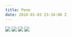 ```yaml
---
title: Pene
date: 2018-01-03 23:34:00 Z
---
```


[![](https://api.gh-polls.com/poll/01C2Z5TA5JZF25J382XJ2D7DA0/tete)](https://api.gh-polls.com/poll/01C2Z5TA5JZF25J382XJ2D7DA0/tete/vote)
[![](https://api.gh-polls.com/poll/01C2Z5TA5JZF25J382XJ2D7DA0/la%20belen)](https://api.gh-polls.com/poll/01C2Z5TA5JZF25J382XJ2D7DA0/la%20belen/vote)
[![](https://api.gh-polls.com/poll/01C2Z5TA5JZF25J382XJ2D7DA0/ma-to)](https://api.gh-polls.com/poll/01C2Z5TA5JZF25J382XJ2D7DA0/ma-to/vote)
[![](https://api.gh-polls.com/poll/01C2Z5TA5JZF25J382XJ2D7DA0/pito)](https://api.gh-polls.com/poll/01C2Z5TA5JZF25J382XJ2D7DA0/pito/vote)